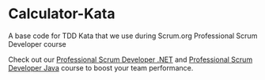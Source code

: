 Calculator-Kata
===============

A base code for TDD Kata that we use during Scrum.org Professional Scrum Developer course

Check out our [Professional Scrum Developer .NET](http://www.leanagile.in/programs/show/professional-scrum-developer-net)
and [Professional Scrum Developer Java](http://www.leanagile.in/programs/show/professional-scrum-developer-java)
course to boost your team performance.
